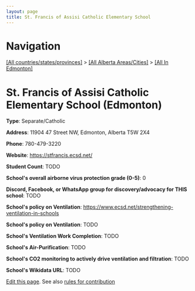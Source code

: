 ```yaml
---
layout: page
title: St. Francis of Assisi Catholic Elementary School
---
```

# Navigation

[[All countries/states/provinces]](../../..) > [[All Alberta Areas/Cities]](../..) > [[All In Edmonton]](..)

# St. Francis of Assisi Catholic Elementary School (Edmonton)

**Type**: Separate/Catholic

**Address**: 11904 47 Street NW, Edmonton, Alberta T5W 2X4

**Phone**: 780-479-3220

**Website**: <https://stfrancis.ecsd.net/>

**Student Count**: TODO

**School's overall airborne virus protection grade (0-5)**: 0

**Discord, Facebook, or WhatsApp group for discovery/advocacy for THIS school**: TODO

**School's policy on Ventilation**: <https://www.ecsd.net/strengthening-ventilation-in-schools>

**School's policy on Ventilation**: TODO

**School's Ventilation Work Completion**: TODO

**School's Air-Purification**: TODO

**School's CO2 monitoring to actively drive ventilation and filtration**: TODO

**School's Wikidata URL**: TODO


[Edit this page](https://github.com/ventilate-schools/AB/edit/main/./Edmonton/St._Francis_of_Assisi_Catholic_Elementary_School.md). See also [rules for contribution](../../../contribution-rules/)